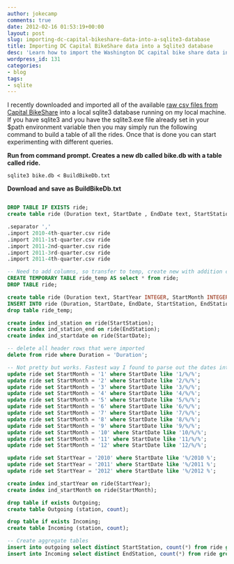 ```yaml
---
author: jokecamp
comments: true
date: 2012-02-16 01:53:19+00:00
layout: post
slug: importing-dc-capital-bikeshare-data-into-a-sqlite3-database
title: Importing DC Capital BikeShare data into a Sqlite3 database
desc: 'Learn how to import the Washington DC capital bike share data into a sqlite (sqlite3) database'
wordpress_id: 131
categories:
- blog
tags:
- sqlite
---
```


I recently downloaded and imported all of the available [raw csv files from Capital BikeShare](http://www.capitalbikeshare.com/trip-history-data) into a local sqlite3 database running on my local machine. If you have sqlite3 and you have the sqlite3.exe file already set in your $path environment variable then you may simply run the following command to build a table of all the rides. Once that is done you can start experimenting with different queries.

**Run from command prompt. Creates a new db called bike.db with a table called ride.**

```sqlite3 bike.db < BuildBikeDb.txt```


**Download and save as BuildBikeDb.txt**

```sql

DROP TABLE IF EXISTS ride;
create table ride (Duration text, StartDate , EndDate text, StartStation text, EndStation text, BikeNumber integer, MemberType text);

.separator ','
.import 2010-4th-quarter.csv ride
.import 2011-1st-quarter.csv ride
.import 2011-2nd-quarter.csv ride
.import 2011-3rd-quarter.csv ride
.import 2011-4th-quarter.csv ride

-- Need to add columns, so transfer to temp, create new with addition columns, then copy back over
CREATE TEMPORARY TABLE ride_temp AS select * from ride;
DROP TABLE ride;

create table ride (Duration text, StartYear INTEGER, StartMonth INTEGER, StartDay INTEGER, StartDate text, EndDate text, StartStation text, EndStation text, BikeNumber integer, MemberType text);
INSERT INTO ride (Duration, StartDate, EndDate, StartStation, EndStation, BikeNumber, MemberType) SELECT Duration, StartDate, EndDate, StartStation, EndStation, BikeNumber, MemberType FROM ride_temp;
drop table ride_temp;

create index ind_station on ride(StartStation);
create index ind_station_end on ride(EndStation);
create index ind_startdate on ride(StartDate);

-- delete all header rows that were imported
delete from ride where Duration = 'Duration';

-- Not pretty but works. Fastest way I found to parse out the dates into separate fields.
update ride set StartMonth = '1' where StartDate like '1/%/%';
update ride set StartMonth = '2' where StartDate like '2/%/%';
update ride set StartMonth = '3' where StartDate like '3/%/%';
update ride set StartMonth = '4' where StartDate like '4/%/%';
update ride set StartMonth = '5' where StartDate like '5/%/%';
update ride set StartMonth = '6' where StartDate like '6/%/%';
update ride set StartMonth = '7' where StartDate like '7/%/%';
update ride set StartMonth = '8' where StartDate like '8/%/%';
update ride set StartMonth = '9' where StartDate like '9/%/%';
update ride set StartMonth = '10' where StartDate like '10/%/%';
update ride set StartMonth = '11' where StartDate like '11/%/%';
update ride set StartMonth = '12' where StartDate like '12/%/%';

update ride set StartYear = '2010' where StartDate like '%/2010 %';
update ride set StartYear = '2011' where StartDate like '%/2011 %';
update ride set StartYear = '2012' where StartDate like '%/2012 %';

create index ind_startYear on ride(StartYear);
create index ind_startMonth on ride(StartMonth);

drop table if exists Outgoing;
create table Outgoing (station, count);

drop table if exists Incoming;
create table Incoming (station, count);

-- Create aggregate tables
insert into outgoing select distinct StartStation, count(*) from ride group by StartStation order by startStation;
insert into Incoming select distinct EndStation, count(*) from ride group by EndStation order by EndStation;
```
